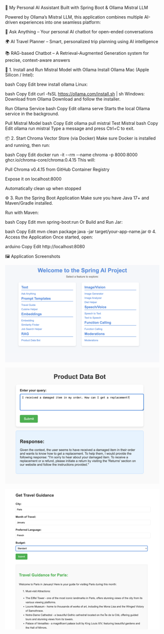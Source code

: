 🌟 My Personal AI Assistant
Built with Spring Boot & Ollama Mistral LLM

Powered by Ollama’s Mistral LLM, this application combines multiple AI-driven experiences into one seamless platform:

💬 Ask Anything – Your personal AI chatbot for open-ended conversations

🌍 AI Travel Planner – Smart, personalized trip planning using AI intelligence

📚 RAG-based Chatbot – A Retrieval-Augmented Generation system for precise, context-aware answers

🚀 1. Install and Run Mistral Model with Ollama
Install Ollama
Mac (Apple Silicon / Intel):

bash
Copy
Edit
brew install ollama
Linux:

bash
Copy
Edit
curl -fsSL https://ollama.com/install.sh | sh
Windows:
Download from Ollama Download and follow the installer.

Run Ollama Service
bash
Copy
Edit
ollama serve
Starts the local Ollama service in the background.

Pull Mistral Model
bash
Copy
Edit
ollama pull mistral
Test Mistral
bash
Copy
Edit
ollama run mistral
Type a message and press Ctrl+C to exit.

📦 2. Start Chroma Vector Store (via Docker)
Make sure Docker is installed and running, then run:

bash
Copy
Edit
docker run -it --rm --name chroma -p 8000:8000 ghcr.io/chroma-core/chroma:0.4.15
This will:

Pull Chroma v0.4.15 from GitHub Container Registry

Expose it on localhost:8000

Automatically clean up when stopped

⚙️ 3. Run the Spring Boot Application
Make sure you have Java 17+ and Maven/Gradle installed.

Run with Maven:

bash
Copy
Edit
mvn spring-boot:run
Or Build and Run Jar:

bash
Copy
Edit
mvn clean package
java -jar target/your-app-name.jar
🌐 4. Access the Application
Once started, open:

arduino
Copy
Edit
http://localhost:8080


🖼 Application Screenshots


![App Screenshot](https://github.com/gazitasnimahmad/My-Personal-AI-Assistant/blob/main/src/main/resources/APP/APP-OVERVIEW.png)

![App Screenshot](https://github.com/gazitasnimahmad/My-Personal-AI-Assistant/blob/main/src/main/resources/APP/AI_BOT.png)

![App Screenshot](https://github.com/gazitasnimahmad/My-Personal-AI-Assistant/blob/main/src/main/resources/APP/AI_TRAVEL_GUIDE.png)

